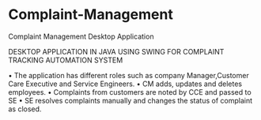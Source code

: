 # Complaint-Management
Complaint Management Desktop Application

DESKTOP APPLICATION IN JAVA USING SWING FOR COMPLAINT 
TRACKING AUTOMATION SYSTEM 

• The application has different roles such as company 
  Manager,Customer Care Executive and Service Engineers. 
• CM adds, updates and deletes employees. 
• Complaints from customers are noted by CCE and passed to SE 
• SE resolves complaints manually and changes the status of 
complaint as closed.
